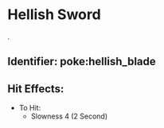 # Hellish Sword

.

## Identifier: poke:hellish\_blade <a href="#identifier" id="identifier"></a>



## Hit Effects:

* To Hit:
  * Slowness 4 (2 Second)
